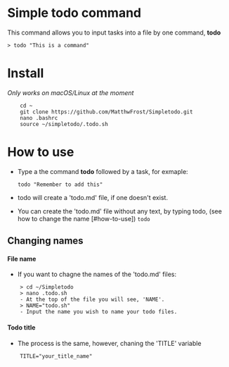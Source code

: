 # Simple todo command

This command allows you to input tasks into a file by one command, **todo**

    > todo "This is a command"

# Install

*Only works on macOS/Linux at the moment*

```
    cd ~
    git clone https://github.com/MatthwFrost/Simpletodo.git
    nano .bashrc
    source ~/simpletodo/.todo.sh
```

# How to use

- Type a the command **todo** followed by a task, for exmaple:

    ```
    todo "Remember to add this" 
    ```

- todo will create a 'todo.md' file, if one doesn't exist.
- You can create the 'todo.md' file without any text, by typing todo,
  (see how to change the name [#how-to-use])
    ```todo```

## Changing names

#### File name
- If you want to chagne the names of the 'todo.md' files:
```
    > cd ~/Simpletodo
    > nano .todo.sh
    - At the top of the file you will see, 'NAME'.
    > NAME="todo.sh"
    - Input the name you wish to name your todo files.

```

#### Todo title

- The process is the same, however, chaning the 'TITLE' variable

```
    TITLE="your_title_name"
```
